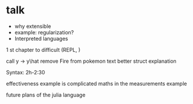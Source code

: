 # talk
- why extensible
- example: regularization?
- Interpreted languages

1 st chapter to difficult (REPL, )

call y -> y\hat
remove Fire from pokemon text
better struct explanation

Syntax: 2h-2:30

effectiveness example is complicated
maths in the measurements example

future plans of the julia language
